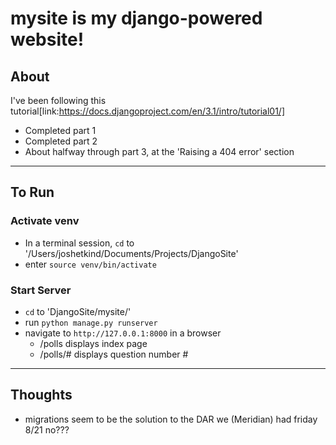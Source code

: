# mysite is my django-powered website!

## About
I've been following this tutorial[link:https://docs.djangoproject.com/en/3.1/intro/tutorial01/]
- Completed part 1
- Completed part 2
- About halfway through part 3, at the 'Raising a 404 error' section

---

## To Run

### Activate venv
- In a terminal session, `cd` to '/Users/joshetkind/Documents/Projects/DjangoSite'
- enter `source venv/bin/activate`

### Start Server
- `cd` to 'DjangoSite/mysite/'
- run `python manage.py runserver`
- navigate to `http://127.0.0.1:8000` in a browser
	- /polls displays index page
	- /polls/# displays question number #

---

## Thoughts
- migrations seem to be the solution to the DAR we (Meridian) had friday 8/21 no???
